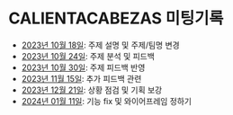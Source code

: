 # CALIENTACABEZAS 미팅기록

- [2023년 10월 18일](./2023-10-18.md): 주제 설명 및 주제/팀명 변경
- [2023년 10월 24일](./2023-10-24.md): 주제 분석 및 피드백
- [2023년 10월 30일](./2023-10-30.md): 주제 피드백 반영
- [2023년 11월 15일](./2023-11-15.md): 추가 피드백 관련
- [2023년 12월 21일](./2023-12-21.md): 상황 점검 및 기획 보강
- [2024년 01월 11일](./2024-01-11.md): 기능 fix 및 와이어프레임 정하기
